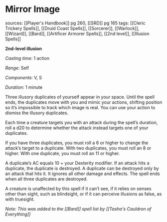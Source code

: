 # Mirror Image
sources: [[Player's Handbook]] pg 260, [[SRD]] pg 165
tags: [[Cleric Trickery Spells]], [[Druid Coast Spells]], [[Sorcerer]], [[Warlock]], [[Wizard]], [[Bard]], [[Artificer Armorer Spells]], [[2nd level]], [[Illusion Spells]]

**2nd-level illusion**

*Casting time*: 1 action

*Range*: Self

*Components*: V, S

*Duration*: 1 minute

Three illusory duplicates of yourself appear in your space. Until the spell ends, the duplicates move with you and mimic your actions, shifting position so it’s impossible to track which image is real. You can use your action to dismiss the illusory duplicates.

Each time a creature targets you with an attack during the spell’s duration, roll a d20 to determine whether the attack instead targets one of your duplicates.

If you have three duplicates, you must roll a 6 or higher to change the attack’s target to a duplicate. With two duplicates, you must roll an 8 or higher. With one duplicate, you must roll an 11 or higher.

A duplicate’s AC equals 10 + your Dexterity modifier. If an attack hits a duplicate, the duplicate is destroyed. A duplicate can be destroyed only by an attack that hits it. It ignores all other damage and effects. The spell ends when all three duplicates are destroyed.

A creature is unaffected by this spell if it can’t see, if it relies on senses other than sight, such as blindsight, or if it can perceive illusions as false, as with truesight.

*Note: This was added to the [[Bard]] spell list by [[Tasha's Cauldron of Everything]]*